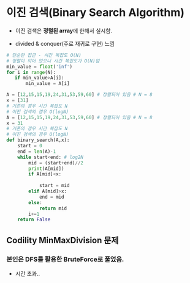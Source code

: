 # 이진 검색(Binary Search Algorithm)

- 이진 검색은 **정렬된 array**에 한해서 실시함.

- divided & conquer(주로 재귀로 구현) 느낌

  

 ```python
# 단순한 접근 - 시간 복잡도 O(N)
# 정렬이 되어 있으니 시간 복잡도가 O(N)임
min_value = float('inf')
for i in range(N):
	if min_value>A[i]:
        min_value = A[i]
 ```



```python
A = [12,15,15,19,24,31,53,59,60] # 정렬되어 있음 # N = 8
x = [31]
# 기존의 경우 시간 복잡도 N
# 이진 검색의 경우 O(logN)
A = [12,15,15,19,24,31,53,59,60] # 정렬되어 있음 # N = 8
x = 31
# 기존의 경우 시간 복잡도 N
# 이진 검색의 경우 O(logN)
def binary_search(A,x):
    start = 0
    end = len(A)-1
    while start<end: # log2N
        mid = (start+end)//2
        print(A[mid])
        if A[mid]<x:
            
            start = mid
        elif A[mid]>x:
            end = mid
        else:
            return mid
        i+=1
    return False
```

## Codility MinMaxDivision 문제

### 본인은 DFS를 활용한 BruteForce로 풀었음.

- 시간 초과..